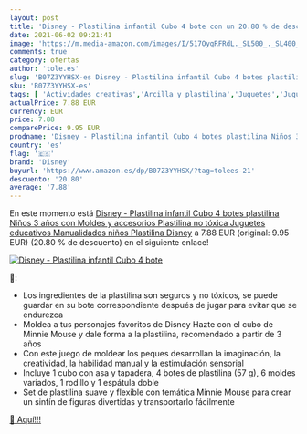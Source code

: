 ```yaml
---
layout: post
title: 'Disney - Plastilina infantil Cubo 4 bote con un 20.80 % de descuento'
date: 2021-06-02 09:21:41
image: 'https://m.media-amazon.com/images/I/517OyqRFRdL._SL500_._SL400_.jpg'
comments: true
category: ofertas
author: 'tole.es'
slug: 'B07Z3YYHSX-es Disney - Plastilina infantil Cubo 4 botes plastilina Niños...'
sku: 'B07Z3YYHSX-es'
tags: [ 'Actividades creativas','Arcilla y plastilina','Juguetes','Juguetes y juegos','disney','plastilina', ]
actualPrice: 7.88 EUR
currency: EUR
price: 7.88
comparePrice: 9.95 EUR
prodname: 'Disney - Plastilina infantil Cubo 4 botes plastilina Niños 3 años con Moldes y accesorios Plastilina no tóxica Juguetes educativos Manualidades niños Plastilina Disney'
country: 'es'
flag: '🇪🇸'
brand: 'Disney'
buyurl: 'https://www.amazon.es/dp/B07Z3YYHSX/?tag=tolees-21'
descuento: '20.80'
average: '7.88'
---
```


En este momento está [Disney - Plastilina infantil Cubo 4 botes plastilina Niños 3 años con Moldes y accesorios Plastilina no tóxica Juguetes educativos Manualidades niños Plastilina Disney](https://www.amazon.es/dp/B07Z3YYHSX/?tag=tolees-21) a 7.88 EUR (original: 9.95 EUR) (20.80 %  de descuento) en el siguiente enlace!

[![Disney - Plastilina infantil Cubo 4 bote](https://m.media-amazon.com/images/I/517OyqRFRdL._SL500_._SL400_.jpg)](https://www.amazon.es/dp/B07Z3YYHSX/?tag=tolees-21)

🔎:

- Los ingredientes de la plastilina son seguros y no tóxicos, se puede guardar en su bote correspondiente después de jugar para evitar que se endurezca
- Moldea a tus personajes favoritos de Disney Hazte con el cubo de Minnie Mouse y dale forma a la plastilina, recomendado a partir de 3 años
- Con este juego de moldear los peques desarrollan la imaginación, la creatividad, la habilidad manual y la estimulación sensorial
- Incluye 1 cubo con asa y tapadera, 4 botes de plastilina (57 g), 6 moldes variados, 1 rodillo y 1 espátula doble
- Set de plastilina suave y flexible con temática Minnie Mouse para crear un sinfín de figuras divertidas y transportarlo fácilmente

[🛒 Aquí!!!](https://www.amazon.es/dp/B07Z3YYHSX/?tag=tolees-21)

